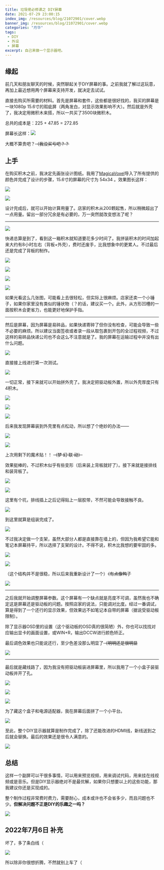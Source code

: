 ```yaml
---
title: 垃圾佬必修课之 DIY屏幕
date: 2021-07-29 23:00:15
index_img: /resources/blog/21072901/cover.webp
banner_img: /resources/blog/21072901/cover.webp
categories: "月华"
tags:
 - DIY
 - 外设
 - 屏幕
excerpt: 自己来做一个显示器吧。
---
```

## 缘起

前几天和朋友聊天的时候，突然聊起关于DIY屏幕的事。之前我就了解过这玩意，再加上最近想用两个屏幕来支持开发，就决定去试试。  

直接去购买所需要的材料。首先是屏幕和套件，这些都是很好找的，我买的屏幕是一块1080p 15.6寸的瑕疵屏（两角发白，对显示效果影响不大）。然后就是外壳了，我决定用微积木来搭，所以一共买了3500块微积木。  

总共的成本是：225 + 47.85 = 272.85

屏幕长这样：![](/resources/blog/21072901/1.webp)

大概不算贵吧？~~（我没买亏吧？？~~

## 上手

在购买积木之前，我决定先画张设计图纸。我用了[MagicaVoxel](https://ephtracy.github.io/)导入了所有提供的颜色并完成了设计的步骤，15.6寸的屏幕的尺寸为 54x34 。效果图长这样：

![](/resources/blog/21072901/2.webp)

![](/resources/blog/21072901/3.webp)

设计完成后，就可以开始计算用量了。店家的积木从200颗起售，所以稍微超出了一点用量。留出一部分冗余是有必要的，万一突然就改变想法了呢？

-----

![](/resources/blog/21072901/4.webp)

快递总算是到了，看到这一箱积木就知道要花多少时间了。我拼装积木的时间加起来大约有8小时左右（背板+外壳），费时还废手，比我想象中的更累人。不过最后还是完成了背板的制作。

![](/resources/blog/21072901/5.webp)

![](/resources/blog/21072901/6.webp)

![](/resources/blog/21072901/7.webp)

![](/resources/blog/21072901/8.webp)

如果光看这么几张图，可能看上去很轻松，但实际上很麻烦。店家还卖一个小锤子，如果你家里没有类似的锤状物（？的话，建议买一个。此外，从方形凹槽的一面按积木会更省力，也能更好地保护手指。

-----

然后是屏幕，因为屏幕是易碎品，如果快递寄碎了但你没有检查，可能会导致一些不必要的麻烦。所以建议当面签收或者录一段从取包裹到开包的全过程视频，不过这样的易碎品快递公司也不会这么不注意就是了。我的屏幕在运输过程中并没有出什么问题。  

![](/resources/blog/21072901/9.webp)

直接接上线进行第一次测试。

![](/resources/blog/21072901/10.webp)

一切正常，接下来就可以开始拼外壳了。我决定把驱动板外置，所以外壳厚度只有4积木。

![](/resources/blog/21072901/11.webp)

![](/resources/blog/21072901/12.webp)

![](/resources/blog/21072901/13.webp)

后来我发现屏幕装到外壳里有点松动，所以想了个绝妙的办法——

![](/resources/blog/21072901/14.webp)

![](/resources/blog/21072901/15.webp)

上次用剩下的魔术贴！！ ~~（梦 幻 联 动）~~

效果挺棒的，不过积木似乎有些变形（后来装上背板就好了）。接下来就是接排线和装背板了。

![](/resources/blog/21072901/16.webp)

![](/resources/blog/21072901/17.webp)

这里有个坑，排线插上之后记得贴上一层胶带，不然可能会导致接触不良。

![](/resources/blog/21072901/18.webp)

到这里就算是组装完成了。

![](/resources/blog/21072901/19.webp)

不过我决定做一个支架，虽然大部分人都是直接靠在墙上的，但因为我希望它能和笔记本屏幕持平，所以选择了支架的设计。不得不说，积木比我想的要牢固的多。

![](/resources/blog/21072901/20.webp)

![](/resources/blog/21072901/21.webp)

（这个结构并不是很稳，所以后来我重新设计了一个）~~（有点像鸭子~~

![](/resources/blog/21072901/22.webp)

-----

之后我就开始调整屏幕参数。这个屏幕有一个缺点就是亮度不可调，虽然我也不确定这是屏幕还是驱动板的问题。按照店家的说法，只能调对比度。经过一番调试，算是得到了一个还行的显示效果，但效果远不如笔记本自带的屏幕（据说受驱动板限制）。  

除了显示器OSD里的设置（这个驱动板的OSD真的很简陋）外，你也可以找找对应输出显卡的画面设置，或WIN+R，输出DCCW进行颜色矫正。

最后调色效果也只能说还行，至少色差没那么明显了~~（明明还是很明显~~

![](/resources/blog/21072901/23.webp)

-----

最后就是藏线路了，因为我没有把驱动板装进屏幕里，所以我用了一个小盒子装驱动板并开了孔。

![](/resources/blog/21072901/24.webp)

![](/resources/blog/21072901/25.webp)

![](/resources/blog/21072901/26.webp)

为了藏这个盒子和电源适配器，我在屏幕后面拼了一个小平台。

![](/resources/blog/21072901/27.webp)

至此，整个DIY显示器就算是制作完成了，除了还能改进的HDMI线，新线送到之后就会替换。最后的效果还是很令人满意的。

![](/resources/blog/21072901/28.webp)

## 总结

这样一个副屏可以干很多事情，可以用来预览视频，用来调试代码，用来挂在线视频或是音乐。但是DIY显示器绝对不是最优解，如果你只想要以上的这些功能，那我建议你还是买现成的。

整个制作过程非常费时费力，需要耐心，成本或许也不会省多少，而且问题也不少。**但解决问题不正是DIY的乐趣之一吗？**

![](/resources/blog/21072901/29.webp)

## 2022年7月6日 补充

坏了，多了条白线（

![](/resources/blog/21072901/30.webp)

所以除非你很想折腾，不然就别上车了（